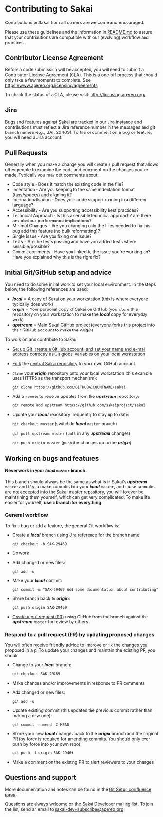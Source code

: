 # Contributing to Sakai

Contributions to Sakai from all comers are welcome and encouraged.

Please use these guidelines and the information in [README.md](README.md) to assure that your contributions are compatible with our (evolving) workflow and practices.

## Contributor License Agreement
Before a code submission will be accepted, you will need to submit a Contributor License Agreement (CLA). This is a one-off process that should only take a few moments to complete. See: https://www.apereo.org/licensing/agreements

To check the status of a CLA, please visit: http://licensing.apereo.org/

## Jira

Bugs and features against Sakai are tracked in our [Jira instance](https://jira.sakaiproject.org/) and contributions must reflect a Jira reference number in the messages and git branch names (e.g., SAK-29469). To file or comment on a bug or feature, you will need a Jira account.

## Pull Requests

Generally when you make a change you will create a pull request that allows other people to examine the code and comment on the changes you've made. Typically you may get comments about:

 * Code style - Does it match the existing code in the file?
 * Indentation - Are you keeping to the same indentation format (tabs/spaces) and aligning it?
 * Internationalisation - Does your code support running in a different language?
 * Accessibility - Are you supporting accessibility best practices?
 * Technical Approach - Is this a sensible technical approach? are there any obvious performance implications?
 * Minimal Changes - Are you changing only the lines needed to fix this bug add this feature (no bulk reformatting)?
 * Single Issue - Are you fixing one issue?
 * Tests - Are the tests passing and have you added tests where sensible/possible?
 * Commit comments - Have you linked to the issue you're working on? Have you explained why this is the right fix?

## Initial Git/GitHub setup and advice

You need to do some initial work to set your local environment. In the steps below, the following references are used:

   * ***local*** = A copy of Sakai on your workstation (this is where everyone typically does work)
   * ***origin*** = Your personal copy of Sakai on GitHub (you `clone` this repository on your workstation to make the ***local*** copy for everyday work)
   * ***upstream*** = Main Sakai GitHub project (everyone forks this project into their GitHub account to make the ***origin***)

To work on and contribute to Sakai:

* [Set up Git, create a GitHub account, and set your name and e-mail address correctly as Git global variables on your local workstation](https://help.github.com/articles/set-up-git/)

* [Fork](https://help.github.com/articles/fork-a-repo/) the [central Sakai repository](https://github.com/sakaiproject/sakai) to your own GitHub account

* `Clone` your ***origin*** repository onto your local workstation (this example uses HTTPS as the transport mechanism):

  `git clone https://github.com/GITHUBACCOUNTNAME/sakai`
 
* Add a `remote` to receive updates from the ***upstream*** repository:

  `git remote add upstream https://github.com/sakaiproject/sakai`

* Update your ***local*** repository frequently to stay up to date:

  `git checkout master` (switch to ***local*** `master` branch)
  
  `git pull upstream master` (`pull` in any ***upstream*** changes)
  
  `git push origin master` (`push` the changes up to the ***origin***)

## Working on bugs and features

#### Never work in your ***local*** `master` branch.

This branch should always be the same as what is in Sakai's ***upstream*** `master` and if you make commits into your ***local*** `master`, and those commits are not accepted into the Sakai master repository, you will forever be maintaining them yourself, which can get very complicated. To make life easier for yourself, **use a branch for everything**.

### General workflow

To fix a bug or add a feature, the general Git workflow is:

* Create a ***local*** branch using Jira reference for the branch name:

  `git checkout -b SAK-29469`


* Do work

* Add changed or new files:

  `git add -u`

* Make your ***local*** commit:

  `git commit -m "SAK-29469 Add some documentation about contributing"`

* Share branch back to ***origin***:

  `git push origin SAK-29469`

* [Create a pull request (PR)](https://help.github.com/articles/creating-a-pull-request/) using GitHub from the branch against the ***upstream*** `master` for review by others

### Respond to a pull request (PR) by updating proposed changes

You will often receive friendly advice to improve or fix the changes you proposed in a p. To update your changes and maintain the existing PR, you should:
  
* Change to your ***local*** branch:

  `git checkout SAK-29469`

* Make changes and/or improvements in response to PR comments

* Add changed or new files:

  `git add -u`

* Update existing commit (this updates the previous commit rather than making a new one):

  `git commit --amend -C HEAD`

* Share your new ***local*** changes back to the ***origin*** branch and the original PR (by force is required for amending commits. You should only ever push by force into your own repo):

  `git push -f origin SAK-29469`

* Make a comment on the existing PR to alert reviewers to your changes

## Questions and support

More documentation and notes can be found in the [Git Setup confluence page](https://confluence.sakaiproject.org/display/SAKDEV/Git+Setup).

Questions are always welcome on the [Sakai Developer mailing list](https://groups.google.com/a/apereo.org/d/forum/sakai-dev). To join the list, send an email to sakai-dev+subscribe@apereo.org.
